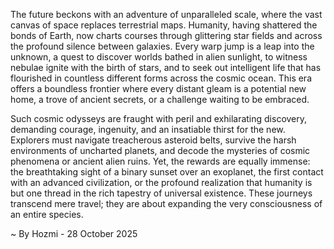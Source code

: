 
The future beckons with an adventure of unparalleled scale, where the vast canvas of space replaces terrestrial maps. Humanity, having shattered the bonds of Earth, now charts courses through glittering star fields and across the profound silence between galaxies. Every warp jump is a leap into the unknown, a quest to discover worlds bathed in alien sunlight, to witness nebulae ignite with the birth of stars, and to seek out intelligent life that has flourished in countless different forms across the cosmic ocean. This era offers a boundless frontier where every distant gleam is a potential new home, a trove of ancient secrets, or a challenge waiting to be embraced.

Such cosmic odysseys are fraught with peril and exhilarating discovery, demanding courage, ingenuity, and an insatiable thirst for the new. Explorers must navigate treacherous asteroid belts, survive the harsh environments of uncharted planets, and decode the mysteries of cosmic phenomena or ancient alien ruins. Yet, the rewards are equally immense: the breathtaking sight of a binary sunset over an exoplanet, the first contact with an advanced civilization, or the profound realization that humanity is but one thread in the rich tapestry of universal existence. These journeys transcend mere travel; they are about expanding the very consciousness of an entire species.

~ By Hozmi - 28 October 2025
